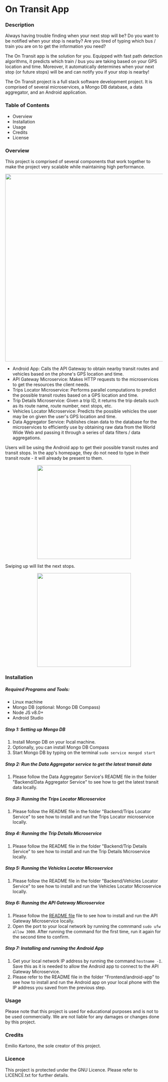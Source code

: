 # On Transit App

### Description
Always having trouble finding when your next stop will be? Do you want to be notified  when your stop is nearby? Are you tired of typing which bus / train you are on to get the information you need?

The On Transit app is the solution for you. Equipped with fast path detection algorithms, it predicts which train / bus you are taking based on your GPS location and time. Moreover, it automatically determines when your next stop (or future stops) will be and can notify you if your stop is nearby! 

The On Transit project is a full stack software development project. It is comprised of several microservices, a Mongo DB database, a data aggregator, and an Android application.

### Table of Contents
- Overview
- Installation
- Usage
- Credits
- License

### Overview
This project is comprised of several components that work together to make the project very scalable while maintaining high performance.
<div width="100%">
    <p align="center">
<img src="https://raw.githubusercontent.com/EKarton/On-Transit-App/master/Documentation/System%20Architecture%20Image.png" width="600px"/>
    </p>
</div>

- Android App: Calls the API Gateway to obtain nearby transit routes and vehicles based on the phone's GPS location and time.
- API Gateway Microservice: Makes HTTP requests to the microservices to get the resources the client needs.
- Trips Locator Microservice: Performs parallel computations to predict the possible transit routes based on a GPS location and time.
- Trip Details Microservice: Given a trip ID, it returns the trip details such as its route name, route number, next stops, etc.
- Vehicles Locator Microservice: Predicts the possible vehicles the user may be on given the user's GPS location and time.
- Data Aggregator Service: Publishes clean data to the database for the microservices to efficiently use by obtaining raw data from the World Wide Web and passing it through a series of data filters / data aggregations.

Users will be using the Android app to get their possible transit routes and transit stops. In the app's homepage, they do not need to type in their transit route - it will already be present to them.

<div width="100%">
    <p align="center">
<img src="https://raw.githubusercontent.com/EKarton/On-Transit-App/master/Documentation/App%20Home%20Page.jpg" width="300px"/>
    </p>
</div>

Swiping up will list the next stops.

<div width="100%">
    <p align="center">
<img src="https://raw.githubusercontent.com/EKarton/On-Transit-App/master/Documentation/App%20Scroll%20Up.jpg" width="300px"/>
    </p>
</div>

### Installation

##### Required Programs and Tools:
- Linux machine
- Mongo DB (optional: Mongo DB Compass)
- Node JS v8.0+
- Android Studio

##### Step 1: Setting up Mongo DB
1. Install Mongo DB on your local machine.
2. Optionally, you can install Mongo DB Compass
3. Start Mongo DB by typing on the terminal `sudo service mongod start`

##### Step 2: Run the Data Aggregator service to get the latest transit data
1. Please follow the Data Aggregator Service's README file in the folder "Backend/Data Aggregator Service" to see how to get the latest transit data locally.

##### Step 3: Running the Trips Locator Microservice
1. Please follow the README file in the folder "Backend/Trips Locator Service" to see how to install and run the Trips Locator microservice locally.

##### Step 4: Running the Trip Details Microservice
1. Please follow the README file in the folder "Backend/Trip Details Service" to see how to install and run the Trip Details Microservice locally.

##### Step 5: Running the Vehicles Locator Microservice
1. Please follow the README file in the folder "Backend/Vehicles Locator Service" to see how to install and run the Vehicles Locator Microservice locally.

##### Step 6: Running the API Gateway Microservice
1. Please follow the [README file](https://github.com/EKarton/On-Transit-App/blob/master/Backend/API%20Gateway%20Service/README.md) file to see how to install and run the API Gateway Microservice locally.
2. Open the port to your local network by running the comnmand `sudo ufw allow 3000`. After running the command for the first time, run it again for the second time to confirm.

##### Step 7: Installing and running the Android App
1. Get your local network IP address by running the command `hostname -I`. Save this as it is needed to allow the Android app to connect to the API Gateway Microservice.
2. Please refer to the README file in the folder "Frontend/android-app" to see how to install and run the Android app on your local phone with the IP address you saved from the previous step.

### Usage
Please note that this project is used for educational purposes and is not to be used commercially. We are not liable for any damages or changes done by this project.

### Credits
Emilio Kartono, the sole creator of this project.

### Licence
This project is protected under the GNU Licence. Please refer to LICENCE.txt for further details.